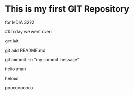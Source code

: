 # This is my first GIT Repository
for MDIA 3292

##Today we went over:

get init

git add README.md

git commit -m "my commit message"

hello tman

helooo

poooooooooo